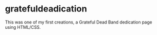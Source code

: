 # gratefuldeadication
This was one of my first creations, a Grateful Dead Band dedication page using HTML/CSS.

